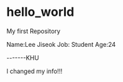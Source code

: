 # hello_world
My first Repository

Name:Lee Jiseok
Job: Student
Age:24

-------KHU

I changed my info!!!
